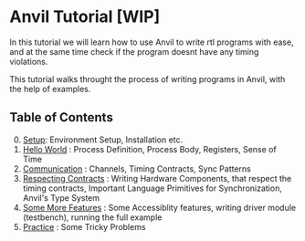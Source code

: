 # Anvil  Tutorial [WIP]

In this tutorial we will learn how to use Anvil to write rtl programs with ease, and at the same time check if the program doesnt have any timing violations.


This tutorial walks throught the process of writing programs in Anvil, with the help of examples.

## Table of Contents
0. [Setup](L0-Setup/): Environment Setup, Installation etc.
1. [Hello World](L1-Hello-World/) : Process Definition, Process Body, Registers, Sense of Time
2. [Communication](L2-Communication/) : Channels, Timing Contracts, Sync Patterns
3. [Respecting Contracts](L3-Respecting-Contracts/) : Writing Hardware Components, that respect the timing contracts, Important Language Primitives for Synchronization, Anvil's Type System
4. [Some More Features](L4-Some-More-Features/) : Some Accessiblity features, writing driver module (testbench), running the full example
5. [Practice](Self-Practice/) : Some Tricky Problems



